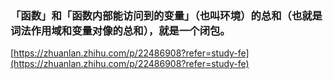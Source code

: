 ### 「函数」和「函数内部能访问到的变量」（也叫环境）的总和（也就是词法作用域和变量对像的总和），就是一个闭包。
[https://zhuanlan.zhihu.com/p/22486908?refer=study-fe](https://zhuanlan.zhihu.com/p/22486908?refer=study-fe)

[](https://pic1.zhimg.com/80/v2-2d16967becf2df18358d62a84d0595e7_hd.jpg)

